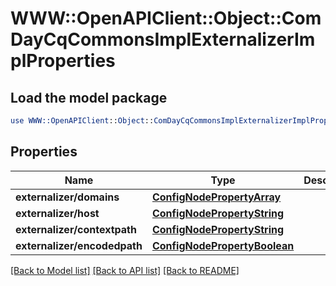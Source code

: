 # WWW::OpenAPIClient::Object::ComDayCqCommonsImplExternalizerImplProperties

## Load the model package
```perl
use WWW::OpenAPIClient::Object::ComDayCqCommonsImplExternalizerImplProperties;
```

## Properties
Name | Type | Description | Notes
------------ | ------------- | ------------- | -------------
**externalizer/domains** | [**ConfigNodePropertyArray**](ConfigNodePropertyArray.md) |  | [optional] 
**externalizer/host** | [**ConfigNodePropertyString**](ConfigNodePropertyString.md) |  | [optional] 
**externalizer/contextpath** | [**ConfigNodePropertyString**](ConfigNodePropertyString.md) |  | [optional] 
**externalizer/encodedpath** | [**ConfigNodePropertyBoolean**](ConfigNodePropertyBoolean.md) |  | [optional] 

[[Back to Model list]](../README.md#documentation-for-models) [[Back to API list]](../README.md#documentation-for-api-endpoints) [[Back to README]](../README.md)


